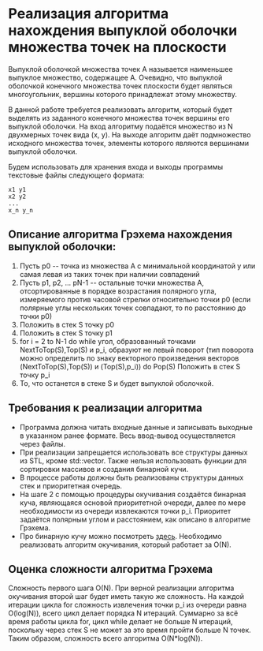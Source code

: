 # Реализация алгоритма нахождения выпуклой оболочки множества точек на плоскости

Выпуклой оболочкой множества точек А называется наименьшее выпуклое множество, содержащее А.
Очевидно, что выпуклой оболочкой конечного множества точек плоскости будет являться
многоугольник, вершины которого принадлежат этому множеству.

В данной работе требуется реализовать алгоритм, который будет выделять из заданного конечного множества
точек вершины его выпуклой оболочки.
На вход алгоритму подаётся множество из N двухмерных точек вида (x, y).
На выходе алгоритм даёт подмножество исходного множества точек, элементы которого
являются вершинами выпуклой оболочки.

Будем использовать для хранения входа и выходы программы текстовые файлы следующего формата:
```
x1 y1
x2 y2
...
x_n y_n
```

## Описание алгоритма Грэхема нахождения выпуклой оболочки:

1. Пусть p0 -- точка из множества A с минимальной координатой y или самая левая из таких точек при наличии совпадений
2. Пусть p1, p2, ... pN-1 -- остальные точки множества A, отсортированные в порядке возрастания полярного угла, измеряемого против часовой стрелки относительно точки p0 (если полярные углы нескольких точек совпадают, то по расстоянию до точки p0)
3. Положить в стек S точку p0
4. Положить в стек S точку p1
5. for i = 2 to N-1 do
        while угол, образованный точками NextToTop(S),Top(S) и p_i, образуют не левый поворот
            (тип поворота можно определить по знаку векторного произведения векторов (NextToTop(S),Top(S)) и (Top(S),p_i))
        do Pop(S)
        Положить в стек S точку p_i
6. То, что останется в стеке S и будет выпуклой оболочкой.

## Требования к реализации алгоритма

- Программа должна читать входные данные и записывать выходные в указанном ранее формате. Весь ввод-вывод осуществляется через файлы.
- При реализации запрещается использовать все структуры данных из STL, кроме std::vector. Также нельзя использовать функции для сортировки массивов и создания бинарной кучи.
- В процессе работы должны быть реализованы структуры данных стек и приоритетная очередь.
- На шаге 2 с помощью процедуры окучивания создаётся бинарная куча, являющаяся основой приоритетной очереди, далее по мере необходимости из очереди извлекаются точки p_i. Приоритет задаётся полярным углом и расстоянием, как описано в алгоритме Грэхема.
- Про бинарную кучу можно посмотреть [здесь](https://ru.wikipedia.org/wiki/Двоичная_куча). Необходимо реализовать алгоритм окучивания, который работает за O(N).

## Оценка сложности алгоритма Грэхема

Сложность первого шага O(N). При верной реализации алгоритма окучивания второй шаг будет иметь такую же сложность. На каждой итерации цикла for сложность извлечения точки p_i из очереди равна O(log(N)), всего цикл делает порядка N итераций. Суммарно за всё время работы цикла for, цикл while делает не больше N итераций, поскольку через стек S не может за это время пройти больше N точек. Таким образом, сложность всего алгоритма O(N*log(N)).
